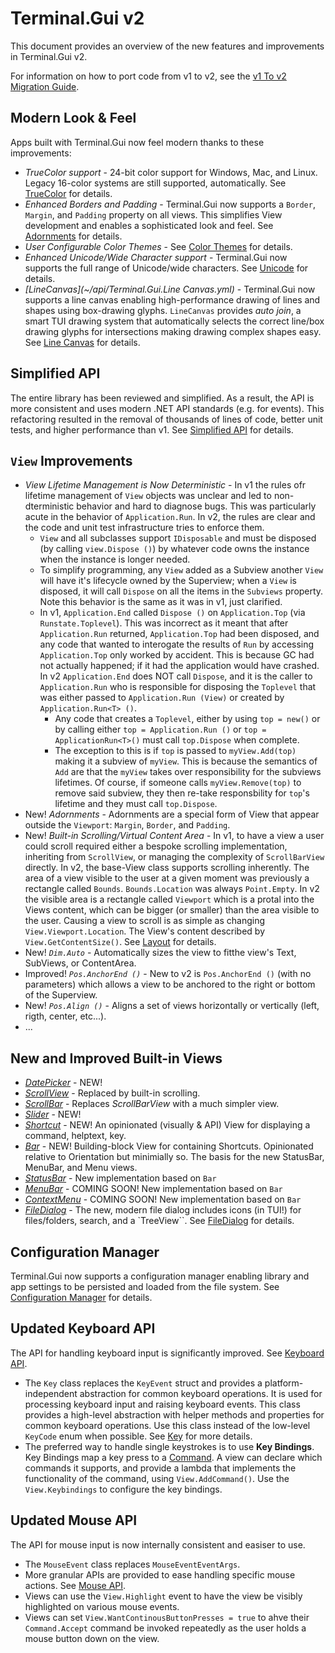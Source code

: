# Terminal.Gui v2

This document provides an overview of the new features and improvements in Terminal.Gui v2.

For information on how to port code from v1 to v2, see the [v1 To v2 Migration Guide](migratingfromv1.md).

## Modern Look & Feel 

Apps built with Terminal.Gui now feel modern thanks to these improvements:

* *TrueColor support* - 24-bit color support for Windows, Mac, and Linux. Legacy 16-color systems are still supported, automatically. See [TrueColor](https://gui-cs.github.io/Terminal.GuiV2Docs/docs/overview.html#truecolor) for details.
* *Enhanced Borders and Padding* - Terminal.Gui now supports a `Border`, `Margin`, and `Padding` property on all views. This simplifies View development and enables a sophisticated look and feel. See [Adornments](https://gui-cs.github.io/Terminal.GuiV2Docs/docs/overview.html#adornments) for details.
* *User Configurable Color Themes* - See [Color Themes](https://gui-cs.github.io/Terminal.GuiV2Docs/docs/overview.html#color-themes) for details.
* *Enhanced Unicode/Wide Character support* - Terminal.Gui now supports the full range of Unicode/wide characters. See [Unicode](https://gui-cs.github.io/Terminal.GuiV2Docs/docs/overview.html#unicode) for details.
* *[LineCanvas](~/api/Terminal.Gui.Line Canvas.yml)* - Terminal.Gui now supports a line canvas enabling high-performance drawing of lines and shapes using box-drawing glyphs. `LineCanvas` provides *auto join*, a smart TUI drawing system that automatically selects the correct line/box drawing glyphs for intersections making drawing complex shapes easy. See [Line Canvas](https://gui-cs.github.io/Terminal.GuiV2Docs/docs/overview.html#line-canvas) for details.

## Simplified API

The entire library has been reviewed and simplified. As a result, the API is more consistent and uses modern .NET API standards (e.g. for events). This refactoring resulted in the removal of thousands of lines of code, better unit tests, and higher performance than v1. See [Simplified API](overview.md#simplified-api) for details.

## `View` Improvements
* *View Lifetime Management is Now Deterministic* - In v1 the rules ofr lifetime management of `View` objects was unclear and led to non-dterministic behavior and hard to diagnose bugs. This was particularly acute in the behavior of `Application.Run`. In v2, the rules are clear and the code and unit test infrastructure tries to enforce them. 
  * `View` and all subclasses support `IDisposable` and must be disposed (by calling `view.Dispose ()`) by whatever code owns the instance when the instance is longer needed. 
  * To simplify programming, any `View` added as a Subview another `View` will have it's lifecycle owned by the Superview; when a `View` is disposed, it will call `Dispose` on all the items in the `Subviews` property. Note this behavior is the same as it was in v1, just clarified.
  * In v1, `Application.End` called `Dispose ()` on `Application.Top` (via `Runstate.Toplevel`). This was incorrect as it meant that after `Application.Run` returned, `Application.Top` had been disposed, and any code that wanted to interogate the results of `Run` by accessing `Application.Top` only worked by accident. This is because GC had not actually happened; if it had the application would have crashed. In v2 `Application.End` does NOT call `Dispose`, and it is the caller to `Application.Run` who is responsible for disposing the `Toplevel` that was either passed to `Application.Run (View)` or created by `Application.Run<T> ()`.
	* Any code that creates a `Toplevel`, either by using `top = new()` or by calling either `top = Application.Run ()` or `top = ApplicationRun<T>()` must call `top.Dispose` when complete.
  	*  The exception to this is if `top` is passed to `myView.Add(top)` making it a subview of `myView`. This is because the semantics of `Add` are that the `myView` takes over responsibility for the subviews lifetimes. Of course, if someone calls `myView.Remove(top)` to remove said subview, they then re-take responsbility for `top`'s lifetime and they must call `top.Dispose`.
* New! *Adornments* -  Adornments are a special form of View that appear outside the `Viewport`: `Margin`, `Border`, and `Padding`.
* New! *Built-in Scrolling/Virtual Content Area* - In v1, to have a view a user could scroll required either a bespoke scrolling implementation, inheriting from `ScrollView`, or managing the complexity of `ScrollBarView` directly. In v2, the base-View class supports scrolling inherently. The area of a view visible to the user at a given moment was previously a rectangle called `Bounds`. `Bounds.Location` was always `Point.Empty`. In v2 the visible area is a rectangle called `Viewport` which is a protal into the Views content, which can be bigger (or smaller) than the area visible to the user. Causing a view to scroll is as simple as changing `View.Viewport.Location`. The View's content described by `View.GetContentSize()`. See [Layout](layout.md) for details.
* New! *`Dim.Auto`* - Automatically sizes the view to fitthe view's Text, SubViews, or ContentArea.
* Improved! *`Pos.AnchorEnd ()`* - New to v2 is `Pos.AnchorEnd ()` (with no parameters) which allows a view to be anchored to the right or bottom of the Superview. 
* New! *`Pos.Align ()`* - Aligns a set of views horizontally or vertically (left, rigth, center, etc...).
* ...	

## New and Improved Built-in Views

* *[DatePicker](~/api/Terminal.Gui.DatePicker.yml)* - NEW! 
* *[ScrollView](~/api/Terminal.Gui.ScrollView.yml)* - Replaced by built-in scrolling.
* *[ScrollBar](~/api/Terminal.Gui.ScrollBar.yml)* - Replaces *ScrollBarView* with a much simpler view.
* *[Slider](~/api/Terminal.Gui.Slider.yml)* - NEW!
* *[Shortcut](~/api/Terminal.Gui.Shortcut.yml)* - NEW! An opinionated (visually & API) View for displaying a command, helptext, key.
* *[Bar](~/api/Terminal.Gui.Bar.yml)* - NEW! Building-block View for containing Shortcuts. Opinionated relative to Orientation but minimially so. The basis for the new StatusBar, MenuBar, and Menu views.
* *[StatusBar](~/api/Terminal.Gui.StatusBar.yml)* - New implementation based on `Bar`
* *[MenuBar](~/api/Terminal.Gui.MenuBar.yml)* - COMING SOON! New implementation based on `Bar`
* *[ContextMenu](~/api/Terminal.Gui.ContextMenu.yml)* - COMING SOON! New implementation based on `Bar`
* *[FileDialog](~/api/Terminal.Gui.FileDialog.yml)* - The new, modern file dialog includes icons (in TUI!) for files/folders, search, and a `TreeView``. See [FileDialog](https://gui-cs.github.io/Terminal.GuiV2Docs/docs/overview.html#filedialog) for details.

## Configuration Manager

Terminal.Gui now supports a configuration manager enabling library and app settings to be persisted and loaded from the file system. See [Configuration Manager](https://gui-cs.github.io/Terminal.GuiV2Docs/docs/overview.html#configuration-manager) for details.

## Updated Keyboard API

The API for handling keyboard input is significantly improved. See [Keyboard API](keyboard.md).

* The `Key` class replaces the `KeyEvent` struct and provides a platform-independent abstraction for common keyboard operations. It is used for processing keyboard input and raising keyboard events. This class provides a high-level abstraction with helper methods and properties for common keyboard operations. Use this class instead of the low-level `KeyCode` enum when possible. See [Key](~/api/Terminal.Gui.Key.yml) for more details.
* The preferred way to handle single keystrokes is to use **Key Bindings**. Key Bindings map a key press to a [Command](~/api/Terminal.Gui.Command.yml). A view can declare which commands it supports, and provide a lambda that implements the functionality of the command, using `View.AddCommand()`. Use the `View.Keybindings` to configure the key bindings.

## Updated Mouse API

The API for mouse input is now internally consistent and easiser to use.

* The `MouseEvent` class replaces `MouseEventEventArgs`.
* More granular APIs are provided to ease handling specific mouse actions. See [Mouse API](mouse.md).
* Views can use the `View.Highlight` event to have the view be visibly highlighted on various mouse events.
* Views can set `View.WantContinousButtonPresses = true` to ahve their `Command.Accept` command be invoked repeatedly as the user holds a mouse button down on the view.